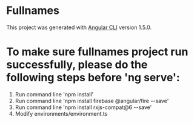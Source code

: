 # Fullnames

This project was generated with [Angular CLI](https://github.com/angular/angular-cli) version 1.5.0.

# To make sure fullnames project run successfully, please do the following steps before 'ng serve':

1. Run command line 'npm install'
2. Run command line 'npm install firebase @angular/fire --save'
3. Run command line 'npm install rxjs-compat@6 --save'
4. Modify environments/environment.ts 
